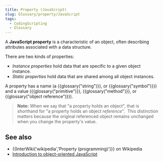```yaml
---
title: Property (JavaScript)
slug: Glossary/property/JavaScript
tags:
  - CodingScripting
  - Glossary
---
```

A **JavaScript property** is a characteristic of an object, often describing attributes associated with a data structure.

There are two kinds of properties:

- _Instance properties_ hold data that are specific to a given object instance.
- _Static properties_ hold data that are shared among all object instances.

A property has a name (a {{glossary("string")}}, or {{glossary("symbol")}}) and a value ({{glossary("primitive")}}, {{glossary("method")}}, or {{glossary("object reference")}}).

> **Note:** When we say that "a property holds an object", that is shorthand for "a property holds an object _reference_".  This distinction matters because the original referenced object remains unchanged when you change the property's value.

## See also

- {{InterWiki('wikipedia','Property (programming)')}} on Wikipedia
- [Introduction to object-oriented JavaScript](/en-US/docs/Learn/JavaScript/Objects)
